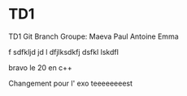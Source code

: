 # TD1
TD1 Git Branch
Groupe:
Maeva
Paul
Antoine
Emma


f sdfkljd jd
l dfjlksdkfj dsfkl
lskdfl


bravo
le
20
en c++


Changement
pour
l'
exo
teeeeeeeest